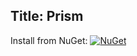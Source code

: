 Title: Prism
---
Install from NuGet: [![NuGet](https://img.shields.io/nuget/v/Shiny.Prism?maxAge=2592000)](https://www.nuget.org/packages/Shiny.Prism/)